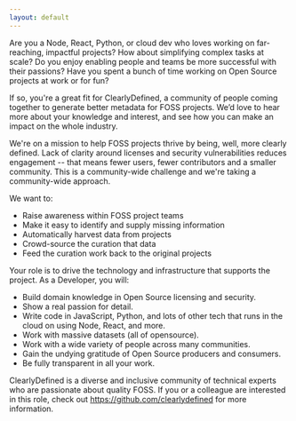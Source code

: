 ```yaml
---
layout: default
---
```


Are you a Node, React, Python, or cloud dev who loves working on
far-reaching, impactful projects? How about simplifying complex tasks
at scale? Do you enjoy enabling people and teams be more successful
with their passions? Have you spent a bunch of time working on
Open Source projects at work or for fun?

If so, you're a great fit for ClearlyDefined, a community of people
coming together to generate better metadata for FOSS projects. We’d love to
hear more about your knowledge and interest, and see how you can make
an impact on the whole industry.

We're on a mission to help FOSS projects thrive by being, well, more
clearly defined. Lack of clarity around licenses and security
vulnerabilities reduces engagement -- that means fewer users, fewer
contributors and a smaller community. This is a community-wide
challenge and we're taking a community-wide approach.

We want to:

* Raise awareness within FOSS project teams
* Make it easy to identify and supply missing information
* Automatically harvest data from projects
* Crowd-source the curation that data
* Feed the curation work back to the original projects

Your role is to drive the technology and infrastructure that supports
the project. As a Developer, you will:

* Build domain knowledge in Open Source licensing and security.
* Show a real passion for detail.
* Write code in JavaScript, Python, and lots of other tech that runs
  in the cloud on using Node, React, and more.
* Work with massive datasets (all of opensource).
* Work with a wide variety of people across many communities.
* Gain the undying gratitude of Open Source producers and consumers.
* Be fully transparent in all your work.

ClearlyDefined is a diverse and inclusive community of technical experts
who are passionate about quality FOSS. If you or a colleague are
interested in this role, check out https://github.com/clearlydefined
for more information.
